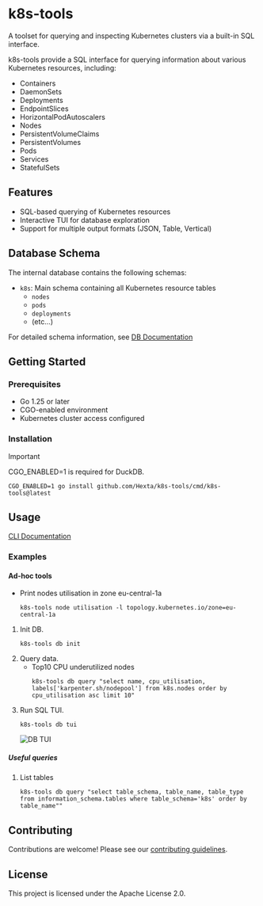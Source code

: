 # k8s-tools

A toolset for querying and inspecting Kubernetes clusters via a built-in SQL interface.

k8s-tools provide a SQL interface for querying information about various Kubernetes resources, including:
* Containers
* DaemonSets
* Deployments
* EndpointSlices
* HorizontalPodAutoscalers
* Nodes
* PersistentVolumeClaims
* PersistentVolumes
* Pods
* Services
* StatefulSets

## Features

- SQL-based querying of Kubernetes resources
- Interactive TUI for database exploration
- Support for multiple output formats (JSON, Table, Vertical)

## Database Schema

The internal database contains the following schemas:

- `k8s`: Main schema containing all Kubernetes resource tables
  - `nodes`
  - `pods`
  - `deployments`
  - (etc...)

For detailed schema information, see [DB Documentation](docs/db/index.md)

## Getting Started

### Prerequisites

- Go 1.25 or later
- CGO-enabled environment
- Kubernetes cluster access configured

### Installation

> [!IMPORTANT]
> CGO_ENABLED=1 is required for DuckDB.

```shell
CGO_ENABLED=1 go install github.com/Hexta/k8s-tools/cmd/k8s-tools@latest
```

## Usage

[CLI Documentation](docs/cli/k8s-tools.md)

### Examples

#### Ad-hoc tools

* Print nodes utilisation in zone eu-central-1a
    ```shell
    k8s-tools node utilisation -l topology.kubernetes.io/zone=eu-central-1a
    ```

1. Init DB.
    ```shell
    k8s-tools db init
    ```
2. Query data.
    * Top10 CPU underutilized nodes
      ```shell
      k8s-tools db query "select name, cpu_utilisation, labels['karpenter.sh/nodepool'] from k8s.nodes order by cpu_utilisation asc limit 10"
      ```
3. Run SQL TUI.
    ```shell
    k8s-tools db tui
    ```
   ![DB TUI](docs/db-tui-0.png)

##### Useful queries
1. List tables
   ```shell
   k8s-tools db query "select table_schema, table_name, table_type from information_schema.tables where table_schema='k8s' order by table_name""
   ```

## Contributing

Contributions are welcome! Please see our [contributing guidelines](CONTRIBUTING.md).

## License

This project is licensed under the Apache License 2.0.
